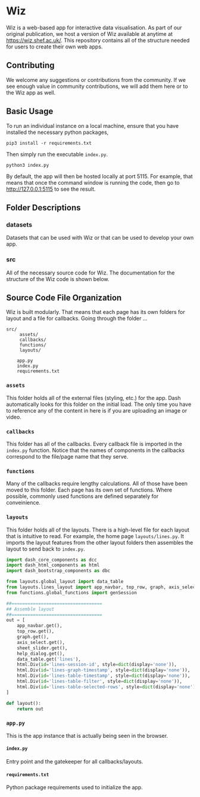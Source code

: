 # Wiz
Wiz is a web-based app for interactive data visualisation. As part of our original publication, we host a version of Wiz available at anytime at https://wiz.shef.ac.uk/. This repository contains all of the structure needed for users to create their own web apps.

## Contributing
We welcome any suggestions or contributions from the community. If we see enough value in community contributions, we will add them here or to the Wiz app as well.

## Basic Usage
To run an individual instance on a local machine, ensure that you have installed the necessary python packages,

`pip3 install -r requirements.txt`

Then simply run the executable `index.py`.

`python3 index.py`

By default, the app will then be hosted locally at port 5115. For example, that means that once the command window is running the code, then go to http://127.0.0.1:5115 to see the result.

## Folder Descriptions

### datasets
Datasets that can be used with Wiz or that can be used to develop your own app.

### src
All of the necessary source code for Wiz. The documentation for the structure of the Wiz code is shown below.

## Source Code File Organization
Wiz is built modularly. That means that each page has its own folders for layout and a file for callbacks. Going through the folder ...

```
src/
     assets/
     callbacks/
     functions/
     layouts/

    app.py
    index.py
    requirements.txt
```

### `assets`
This folder holds all of the external files (styling, etc.) for the app. Dash automatically looks for this folder on the initial load. The only time you have to reference any of the content in here is if you are uploading an image or video.

### `callbacks`
This folder has all of the callbacks. Every callback file is imported in the ``index.py`` function. Notice that the names of components in the callbacks correspond to the file/page name that they serve.

### `functions`
Many of the callbacks require lengthy calculations. All of those have been moved to this folder. Each page has its own set of functions. Where possible, commonly used functions are defined separately for conveinience.

### `layouts`
This folder holds all of the layouts. There is a high-level file for each layout that is intuitive to read. For example, the home page ``layouts/lines.py``. It imports the layout features from the other layout folders then assembles the layout to send back to ``index.py``.


```python
import dash_core_components as dcc
import dash_html_components as html
import dash_bootstrap_components as dbc

from layouts.global_layout import data_table
from layouts.lines_layout import app_navbar, top_row, graph, axis_select, sheet_slider, help_dialog
from functions.global_functions import genSession

##==================================
## Assemble layout
##==================================
out = [
    app_navbar.get(),
    top_row.get(),
    graph.get(),
    axis_select.get(),
    sheet_slider.get(),
    help_dialog.get(),
    data_table.get('lines'),
    html.Div(id='lines-session-id', style=dict(display='none')),
    html.Div(id='lines-graph-timestamp', style=dict(display='none')),
    html.Div(id='lines-table-timestamp', style=dict(display='none')),
    html.Div(id='lines-table-filter', style=dict(display='none')),
    html.Div(id='lines-table-selected-rows', style=dict(display='none')),
]

def layout():
    return out
```

### ``app.py``
This is the app instance that is actually being seen in the browser.

#### ``index.py``
Entry point and the gatekeeper for all callbacks/layouts.

#### ``requirements.txt``
Python package requirements used to initialize the app.
